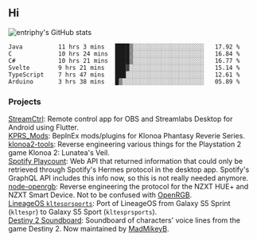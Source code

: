 ## Hi
![entriphy's GitHub stats](https://github-readme-stats.vercel.app/api?username=entriphy&show_icons=true&title_color=2196F3&bg_color=212121&text_color=FAFAFA&hide_border=true)
<!--START_SECTION:waka-->

```text
Java          11 hrs 3 mins   ████▒░░░░░░░░░░░░░░░░░░░░   17.92 %
C             10 hrs 24 mins  ████▒░░░░░░░░░░░░░░░░░░░░   16.84 %
C#            10 hrs 21 mins  ████▒░░░░░░░░░░░░░░░░░░░░   16.77 %
Svelte        9 hrs 21 mins   ███▓░░░░░░░░░░░░░░░░░░░░░   15.14 %
TypeScript    7 hrs 47 mins   ███░░░░░░░░░░░░░░░░░░░░░░   12.61 %
Arduino       3 hrs 38 mins   █▒░░░░░░░░░░░░░░░░░░░░░░░   05.89 %
```

<!--END_SECTION:waka-->
### Projects
[StreamCtrl](https://play.google.com/store/apps/details?id=dev.t4ils.obs_remote): Remote control app for OBS and Streamlabs Desktop for Android using Flutter.<br>
[KPRS_Mods](https://github.com/entriphy/KPRS_Mods): BepInEx mods/plugins for Klonoa Phantasy Reverie Series.<br>
[klonoa2-tools](https://github.com/entriphy/klonoa2-tools): Reverse engineering various things for the Playstation 2 game Klonoa 2: Lunatea's Veil.<br>
[Spotify Playcount](https://github.com/entriphy/sp-playcount-librespot): Web API that returned information that could only be retrieved through Spotify's Hermes protocol in the desktop app. Spotify's GraphQL API includes this info now, so this is not really needed anymore.<br>
[node-openrgb](https://github.com/entriphy/node-openrgb): Reverse engineering the protocol for the NZXT HUE+ and NZXT Smart Device. Not to be confused with [OpenRGB](https://gitlab.com/CalcProgrammer1/OpenRGB).<br>
[LineageOS `kltesprsports`](https://github.com/entriphy/android_device_samsung_kltesprsports): Port of LineageOS from Galaxy S5 Sprint (`kltespr`) to Galaxy S5 Sport (`kltesprsports`).<br>
[Destiny 2 Soundboard](https://github.com/entriphy/Destiny2-Soundboard): Soundboard of characters' voice lines from the game Destiny 2. Now maintained by [MadMikeyB](https://github.com/MadMikeyB/Destiny2-Soundboard).
